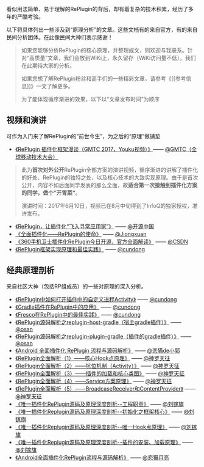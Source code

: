 看似用法简单、易于理解的RePlugin的背后，却有着复杂的技术积累，经历了多年的严酷考验。

以下将具体列出一些涉及到“原理分析”的文章。这些文档有的来自官方，有的来自民间分析团体。在此像民间大神们表示感谢！

> 如果您能够分析RePlugin的核心原理，并整理成文，则欢迎与我联系。针对“高质量”文章，我们会放到WiKi上，永久留存（WiKi访问量不低）。我们在此期待大家的分析。
> 
> 如果您想了解RePlugin粉丝和高手们的一些精彩文章，请参考《[[参考信息]]》一文了解更多。
> 
> 为了能体现循序渐进的效果，以下以“文章发布时间”为顺序

## 视频和演讲

可作为入门来了解RePlugin的“前世今生”，为之后的“原理”做铺垫

* [《RePlugin 插件化框架漫谈（GMTC 2017，Youku视频）》](http://v.youku.com/v_show/id_XMzEyMDA3NjUyOA==.html)—— [@GMTC（全球移动技术大会）](http://gmtc.geekbang.org/)
> 此为**首次对外公开**RePlugin全部方案的演讲视频，循序渐进的讲解了插件化的好处、RePlugin的独特之处，以及核心技术的大致实现原理。由于是首次公开，内容不如后面同学发表的那么全面，故**适合第一次接触到插件化方案的同学，做个”开胃菜“**。
> 
> 演讲时间：2017年6月10日，视频已在8月中旬得到了InfoQ的独家授权，准许发布。
* [《RePlugin，让插件化“飞入寻常应用家”》](https://maimai.cn/article/detail?fid=125379875) —— [@开源中国](http://www.oschina.net)
* [《全面插件化——RePlugin的使命》](https://mp.weixin.qq.com/s?__biz=MzUxMzcxMzE5Ng==&mid=2247488237&amp;idx=1&amp;sn=477d32770ab3c57f2ad6af957be55677&source=41#wechat_redirect) —— [@Jiongxuan](https://github.com/Jiongxuan)
* [《360手机卫士插件化RePlugin今日开源，官方全面解读》](http://geek.csdn.net/news/detail/208697) —— [@CSDN](http://geek.csdn.net)
* [《RePlugin框架实现原理和最佳实践》](http://www.itdks.com/course/8412) —— [@cundong](https://github.com/cundong)

## 经典原理剖析

来自社区大神（包括RP组成员）的一些对原理的深入分析。
* [《RePlugin中如何打开插件中的自定义进程Activity》](https://mp.weixin.qq.com/s/IpNcyTjML16og4LrxjxFmQ) —— [@cundong](https://github.com/cundong)
* [《Gradle插件在RePlugin中的应用》](https://mp.weixin.qq.com/s/Vuh6SxFnTgiUsdX-ofeb4g) —— [@cundong](https://github.com/cundong)
* [《Fresco在RePlugin中的最佳实践》](https://mp.weixin.qq.com/s/ICjLCTWIeHy58ayp_cEvSQ) —— [@cundong](https://github.com/cundong)
* [《RePlugin源码解析之replugin-host-gradle（宿主gradle插件）》](http://www.jianshu.com/p/ca3bda0800b6) —— [@osan](http://www.jianshu.com/u/703db1be43ca)
* [《RePlugin源码解析之replugin-plugin-gradle（插件的gradle插件）》](http://www.jianshu.com/p/a9b3aaba8e45) —— [@osan](http://www.jianshu.com/u/703db1be43ca)
* [《Android 全面插件化 RePlugin 流程与源码解析》](https://juejin.im/post/59752eb1f265da6c3f70eed9) —— [@恋猫de小郭](https://juejin.im/user/582aca2ba22b9d006b59ae68)
* [《RePlugin全面解析（1）——核心Hook点原理》](http://www.jianshu.com/p/5994c2db1557) —— [@神罗天征](http://www.jianshu.com/u/cd39e3d28c15)
* [《RePlugin全面解析（2）——坑位机制（Activity）》](http://www.jianshu.com/p/74a70dd6adc9) —— [@神罗天征](http://www.jianshu.com/u/cd39e3d28c15)
* [《RePlugin全面解析（3）——插件的加载和核心类图》](http://www.jianshu.com/p/8465585b3507) —— [@神罗天征](http://www.jianshu.com/u/cd39e3d28c15)
* [《RePlugin全面解析（4）——Service方案原理》](http://www.jianshu.com/p/f456f608aa92) —— [@神罗天征](http://www.jianshu.com/u/cd39e3d28c15)
* [《RePlugin全面解析（5）——BroadcaseReceiver和ContentProvider》](http://www.jianshu.com/p/fb9d40f4173c) —— [@神罗天征](http://www.jianshu.com/u/cd39e3d28c15)
* [《唯一插件化RePlugin源码及原理深度剖析--工程职责》](http://blog.csdn.net/yulong0809/article/details/78422746) —— [@刘镓旗](https://github.com/ljqloveyou123)
* [《唯一插件化Replugin源码及原理深度剖析--初始化之框架核心》](http://blog.csdn.net/yulong0809/article/details/78423529) —— [@刘镓旗](https://github.com/ljqloveyou123)
* [《唯一插件化Replugin源码及原理深度剖析--唯一Hook点原理》](http://blog.csdn.net/yulong0809/article/details/78426280) —— [@刘镓旗](https://github.com/ljqloveyou123)
* [《唯一插件化Replugin源码及原理深度剖析--插件的安装、加载原理》](http://blog.csdn.net/yulong0809/article/details/78428247) —— [@刘镓旗](https://github.com/ljqloveyou123)
* [《Android全面插件化RePlugin流程与源码解析》](https://www.jianshu.com/p/18530be5dcdd) —— [@恋猫月亮](https://www.jianshu.com/p/18530be5dcdd)